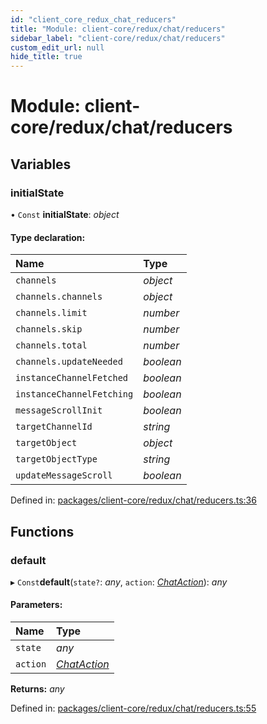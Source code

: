 ```yaml
---
id: "client_core_redux_chat_reducers"
title: "Module: client-core/redux/chat/reducers"
sidebar_label: "client-core/redux/chat/reducers"
custom_edit_url: null
hide_title: true
---
```


# Module: client-core/redux/chat/reducers

## Variables

### initialState

• `Const` **initialState**: *object*

#### Type declaration:

Name | Type |
:------ | :------ |
`channels` | *object* |
`channels.channels` | *object* |
`channels.limit` | *number* |
`channels.skip` | *number* |
`channels.total` | *number* |
`channels.updateNeeded` | *boolean* |
`instanceChannelFetched` | *boolean* |
`instanceChannelFetching` | *boolean* |
`messageScrollInit` | *boolean* |
`targetChannelId` | *string* |
`targetObject` | *object* |
`targetObjectType` | *string* |
`updateMessageScroll` | *boolean* |

Defined in: [packages/client-core/redux/chat/reducers.ts:36](https://github.com/xr3ngine/xr3ngine/blob/5a0f83ed8/packages/client-core/redux/chat/reducers.ts#L36)

## Functions

### default

▸ `Const`**default**(`state?`: *any*, `action`: [*ChatAction*](client_core_redux_chat_actions.md#chataction)): *any*

#### Parameters:

Name | Type |
:------ | :------ |
`state` | *any* |
`action` | [*ChatAction*](client_core_redux_chat_actions.md#chataction) |

**Returns:** *any*

Defined in: [packages/client-core/redux/chat/reducers.ts:55](https://github.com/xr3ngine/xr3ngine/blob/5a0f83ed8/packages/client-core/redux/chat/reducers.ts#L55)
